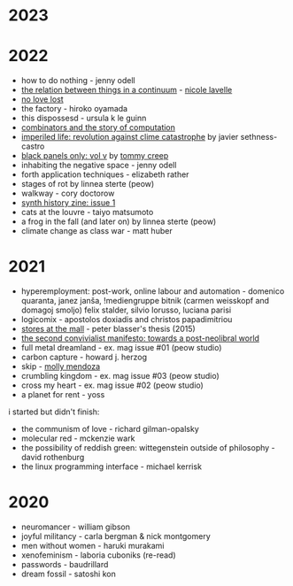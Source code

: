 <!--epistemic=sapling-->

# 2023

# 2022

- how to do nothing - jenny odell
- [the relation between things in a continuum](https://www.flowerflowerpress.press/shop/the-relation-between-things-in-a-continuum) - [nicole lavelle](https://www.nicolelavelle.com/)
- [no love lost](https://shop.peowstudio.com/collections/books/products/copy-of-brush-paradise)
- the factory - hiroko oyamada
- this dispossesd - ursula k le guinn
- [combinators and the story of computation](https://writings.stephenwolfram.com/2020/12/combinators-and-the-story-of-computation/)
- [imperiled life: revolution against clime catastrophe](https://www.akpress.org/imperiledlife.html) by javier sethness-castro
- [black panels only: vol v](https://tommycreep.bandcamp.com/merch/black-panels-only-eurorack-zine-issue-v) by [tommy creep](https://tommycreep.bandcamp.com/)
- inhabiting the negative space - jenny odell
- forth application techniques - elizabeth rather
- stages of rot by linnea sterte (peow)
- walkway - cory doctorow
- [synth history zine: issue 1](https://www.synthhistory.tv/shop/Synth-History-Zine-Issue-1-p368968067)
- cats at the louvre - taiyo matsumoto
- a frog in the fall (and later on) by linnea sterte (peow)
- climate change as class war - matt huber

# 2021

- hyperemployment: post-work, online labour and automation - domenico quaranta, janez janša, !mediengruppe bitnik (carmen weisskopf and domagoj smoljo) felix stalder, silvio lorusso, luciana parisi
- logicomix - apostolos doxiadis and christos papadimitriou
- [stores at the mall](https://digitalcollections.wesleyan.edu/object/ir-2556) - peter blasser's thesis (2015)
- [the second convivialist manifesto: towards a post-neolibral world](https://online.ucpress.edu/cs/article/1/1/12721/112920/THE-SECOND-CONVIVIALIST-MANIFESTO-Towards-a-Post)
- full metal dreamland - ex. mag issue #01 (peow studio)
- carbon capture - howard j. herzog
- skip - [molly mendoza](https://www.mollymendoza.com)
- crumbling kingdom - ex. mag issue #03 (peow studio)
- cross my heart - ex. mag issue #02 (peow studio)
- a planet for rent - yoss

i started but didn't finish:

- the communism of love - richard gilman-opalsky
- molecular red - mckenzie wark
- the possibility of reddish green: wittegenstein outside of philosophy - david rothenburg
- the linux programming interface - michael kerrisk

# 2020

- neuromancer - william gibson
- joyful militancy - carla bergman & nick montgomery
- men without women - haruki murakami
- xenofeminism - laboria cuboniks (re-read)
- passwords - baudrillard
- dream fossil - satoshi kon
